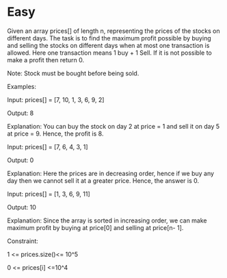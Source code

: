 # Easy

Given an array prices[] of length n, representing the prices of the stocks on different days. The task is to find the maximum profit possible by buying and selling the stocks on different days when at most one transaction is allowed. Here one transaction means 1 buy + 1 Sell. If it is not possible to make a profit then return 0.

Note: Stock must be bought before being sold.

Examples:

Input: prices[] = [7, 10, 1, 3, 6, 9, 2]

Output: 8

Explanation: You can buy the stock on day 2 at price = 1 and sell it on day 5 at price = 9. Hence, the profit is 8.

Input: prices[] = [7, 6, 4, 3, 1]

Output: 0 

Explanation: Here the prices are in decreasing order, hence if we buy any day then we cannot sell it at a greater price. Hence, the 
answer is 0.

Input: prices[] = [1, 3, 6, 9, 11]

Output: 10 

Explanation: Since the array is sorted in increasing order, we can make maximum profit by buying at price[0] and selling at price[n-
1].


Constraint:

1 <= prices.size()<= 10^5

0 <= prices[i] <=10^4
